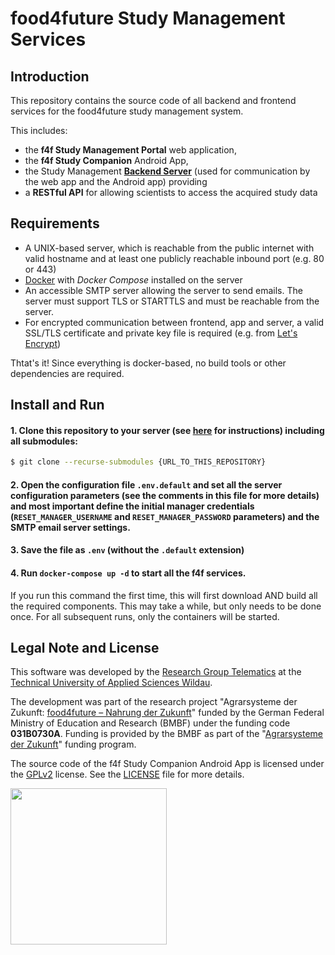 # food4future Study Management Services

## Introduction
This repository contains the source code of all backend and frontend services for the food4future study management system.

This includes:
 - the **f4f Study Management Portal** web application,
 - the **f4f Study Companion** Android App,
 - the Study Management [**Backend Server**](./backend/Readme.md) (used for communication by the web app and the Android app)
  providing 
  - a **RESTful API** for allowing scientists to access the acquired study data

## Requirements
- A UNIX-based server, which is reachable from the public internet with valid hostname and at least one publicly reachable inbound port (e.g. 80 or 443)
- [Docker](https://www.docker.com/) with *Docker Compose* installed on the server
- An accessible SMTP server allowing the server to send emails. The server must support TLS or STARTTLS and must be reachable from the server.
- For encrypted communication between frontend, app and server, a valid SSL/TLS certificate and private key file is required (e.g. from [Let's Encrypt](https://letsencrypt.org/))

Thtat's it! Since everything is docker-based, no build tools or other dependencies are required.

## Install and Run

#### 1. Clone this repository to your server (see [here](https://docs.github.com/en/github/creating-cloning-and-archiving-repositories/cloning-a-repository) for instructions) including all submodules:

```bash
$ git clone --recurse-submodules {URL_TO_THIS_REPOSITORY}
```

#### 2. Open the configuration file `.env.default` and set all the server configuration parameters (see the comments in this file for more details) and most important define the initial manager credentials (`RESET_MANAGER_USERNAME` and `RESET_MANAGER_PASSWORD` parameters) and the SMTP email server settings.
   
#### 3. Save the file as `.env` (without the `.default` extension)

#### 4. Run `docker-compose up -d` to start all the f4f services.
If you run this command the first time, this will first download AND build
all the required components. This may take a while, but only needs to be done once.
For all subsequent runs, only the containers will be started.

## Legal Note and License

This software was developed by the [Research Group Telematics](https://en.th-wildau.de/research-transfer/research/telematics/) at the [Technical University of Applied Sciences Wildau](https://en.th-wildau.de/).

The development was part of the research project "Agrarsysteme der Zukunft: [food4future – Nahrung der Zukunft](https://food4future.de/)" funded by the German Federal Ministry of Education and Research (BMBF) under the funding code **031B0730A**. Funding is provided by the BMBF as part of the "[Agrarsysteme der Zukunft](https://agrarsysteme-der-zukunft.de/)" funding program.


The source code of the f4f Study Companion Android App is licensed under the [GPLv2](https://www.gnu.org/licenses/old-licenses/gpl-2.0.html) license. See the [LICENSE](./LICENSE) file for more details.

<img src="https://en.th-wildau.de/files/_processed_/b/7/csm_BMBF_gefoerdert_2017_en_3164c4e794.jpg" width="250" />
